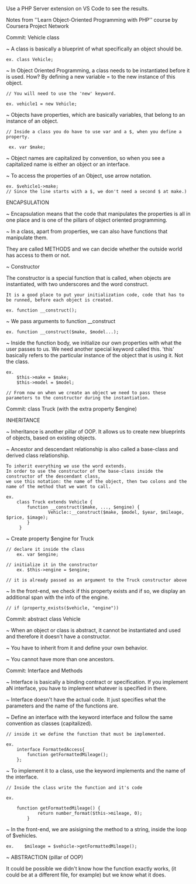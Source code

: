 Use a PHP Server extension on VS Code to see the results.


Notes from ''Learn Object-Oriented Programming with PHP'' course by Coursera Project Network

Commit: Vehicle class


~ A class is basically a blueprint of what specifically an object should be. 

    ex. class Vehicle; 


~ In Object Oriented Programming, a class needs to be instantiated before it is used. 
    How? By defining a new variable = to the new instance of this object. 
    
    // You will need to use the 'new' keyword.
    
    ex. vehicle1 = new Vehicle;

  
~ Objects have properties, which are basically variables, that belong to an instance of an object. 
     
    // Inside a class you do have to use var and a $, when you define a property. 
    
     ex. var $make;
      


~ Object names are capitalized by convention, so when you see a capitalized name is either an object or an interface.


~ To access the properties of an Object, use arrow notation. 
    
    ex. $vehicle1->make; 
    // Since the line starts with a $, we don't need a second $ at make.)

ENCAPSULATION

~ Encapsulation means that the code that manipulates the properties is all in one place and is one of the pillars of object oriented programming.

~ In a class, apart from properties, we can also have functions that manipulate them. 
                        
They are called METHODS and we can decide whether the outside world has access to them or not.



~ Constructor

The constructor is a special function that is called, when objects are instantiated, with two underscores and the word construct.

    It is a good place to put your initialization code, code that has to be runned, before each object is created.

    ex. function __construct();


~ We pass arguments to function __construct

    ex. function __construct($make, $model...);

~ Inside the function body, we initialize our own properties with what the user passes to us.
    We need another special keyword called this. 
    'this' basically refers to the particular instance of the object that is using it. Not the class.
    
    ex. 
        $this->make = $make; 
	    $this->model = $model;

    // From now on when we create an object we need to pass these parameters to the constructor during the instantiation.


Commit: class Truck (with the extra property $engine)

INHERITANCE


~ Inheritance is another pillar of OOP. It allows us to create new blueprints of objects, based on existing objects. 

~ Ancestor and descendant relationship is also called a base-class and derived class relationship.

	To inherit everything we use the word extends.
	In order to use the constructor of the base-class inside the constructor of the descendant class,
 	we use this notation: the name of the object, then two colons and the name of the method that we want to call.
  
 	ex. 
	  	class Truck extends Vehicle {
	  		function __construct($make, ..., $engine) {
        			Vehicle::__construct($make, $model, $year, $mileage, $price, $image);
	   		}
		 }
~ Create property $engine for Truck 
	
 	// declare it inside the class
	 	ex. var $engine;
	
 	// initialize it in the constructor
  		ex. $this->engine = $engine;

    // it is already passed as an argument to the Truck constructor above

~ In the front-end, we check if this property exists and if so, we display an additional span with the info of the engine.

 	// if (property_exists($vehicle, "engine"))

Commit: abstract class Vehicle

~ When an object or class is abstract, it cannot be instantiated and used and therefore it doesn't have a constructor. 

~ You have to inherit from it and define your own behavior.

~ You cannot have more than one ancestors.

Commit: Interface and Methods

~ Interface is basically a binding contract or specification. If you implement aN interface, you have to implement whatever is specified in there.

~ Interface doesn't have the actual code. It just specifies what the parameters and the name of the functions are.

~ Define an interface with the keyword interface and follow the same convention as classes (capitalized).

	// inside it we define the function that must be implemented.

	ex. 
 		interface FormattedAccess{
			function getFormattedMileage();
  		}; 
    
~ To implement it to a class, use the keyword implements and the name of the interface.	

 	// Inside the class write the function and it's code
	
 	ex.
  		
		function getFormattedMileage() {
     			return number_format($this->mileage, 0);
    		}

~ In the front-end, we are asisigning the method to a string, inside the loop of $vehicles.
	
 	ex.    $mileage = $vehicle->getFormattedMileage();

~ ABSTRACTION (pillar of OOP)

It could be possible we didn't know how the function exactly works, 
(it could be at a different file, for example) 
but we know what it does.
